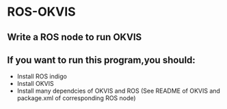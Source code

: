 # ROS-OKVIS
## Write a ROS node to run OKVIS 
## If you want to run this program,you should:
- Install ROS indigo
- Install OKVIS
- Install many dependcies of OKVIS and ROS
  (See README of OKVIS and package.xml of corresponding ROS node)
